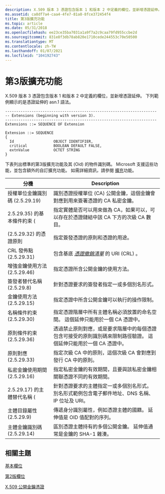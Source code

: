 ```yaml
---
description: X.509 版本 3 憑證包含版本 1 和版本 2 中定義的欄位，並新增憑證延伸。 下列範例顯示的是憑證延伸的 asn.1 語法。
ms.assetid: ca8df7a4-caa4-4fe7-81a8-8fce372454f4
title: 第3版擴充功能
ms.topic: article
ms.date: 05/31/2018
ms.openlocfilehash: ee23ce35ba7031a1a9f7a2c9caa79fd955ccbe2d
ms.sourcegitcommit: 831e8f3db78ab820e1710cede244553c70e50500
ms.translationtype: MT
ms.contentlocale: zh-TW
ms.lasthandoff: 01/07/2021
ms.locfileid: "104192743"
---
```

# <a name="version-3-extensions"></a>第3版擴充功能

X.509 版本 3 憑證包含版本 1 和版本 2 中定義的欄位，並新增憑證延伸。 下列範例顯示的是憑證延伸的 asn.1 語法。

``` syntax
---------------------------------------------------------------------
-- Extensions (beginning with version 3).
---------------------------------------------------------------------
Extensions ::= SEQUENCE OF Extension

Extension ::= SEQUENCE 
{
  Id                  OBJECT IDENTIFIER,
  critical            BOOLEAN DEFAULT FALSE,
  extnValue           OCTET STRING
}
```

下表列出標準的第3版擴充功能及其 (Oid) 的物件識別碼。 Microsoft 支援這些功能，並包含額外的自訂擴充功能。 如需詳細資訊，請參閱 [擴充](extensions.md)功能。

| 分機                                         | Description                                                                                                                                                                                              |
|---------------------------------------------------|----------------------------------------------------------------------------------------------------------------------------------------------------------------------------------------------------------|
| 授權單位金鑰識別碼 (2.5.29.19) <br/>    | 識別憑證授權單位 (CA) 公開金鑰，這個金鑰會對應到用來簽署憑證的 CA 私密金鑰。                                                                              |
| 2.5.29.35) 的基本條件約束 (<br/>           | 指定實體是否可以用來做為 CA，如果可以，可以存在於憑證鏈結中該 CA 下方的次級 CA 數目。                                                           |
|  (2.5.29.32) 的憑證原則<br/>        | 指定簽發憑證的原則和憑證的用途。                                                                                            |
| CRL 發佈點 (2.5.29.31) <br/>     | 包含基底 [*憑證撤銷清單*](/windows/desktop/SecGloss/c-gly) 的 URI (CRL) 。                                  |
| 增強金鑰使用方法 (2.5.29.46) <br/>          | 指定憑證所含公開金鑰的使用方法。                                                                                                                   |
| 簽發者替代名稱 (2.5.29.8) <br/>      | 針對憑證要求的簽發者指定一或多個別名形式。                                                                                                                  |
| 金鑰使用方法 (2.5.29.15) <br/>                   | 指定憑證中所含公開金鑰可以執行的操作限制。                                                                                           |
| 名稱條件約束 (2.5.29.30) <br/>            | 指定憑證階層中所有主體名稱必須放置的命名空間。 這個延伸只能用於一個 CA 憑證中。                                                       |
| 原則條件約束 (2.5.29.36) <br/>          | 透過禁止原則對應，或是要求階層中的每個憑證包含可接受的原則識別碼來限制路徑驗證。 這個延伸只能用於一個 CA 憑證中。 |
| 原則對應 (2.5.29.33) <br/>             | 指定次級 CA 中的原則，這個次級 CA 會對應到發行 CA 中的原則。                                                                                                                |
| 私密金鑰使用期間 (2.5.29.16) <br/>    | 指定私密金鑰的有效期間，且要與該私密金鑰相關聯憑證不同的有效期間。                                                                             |
| 2.5.29.17) 的主體替代名稱 (<br/>    | 針對憑證要求的主體指定一或多個別名形式。 別名形式範例包含電子郵件地址、DNS 名稱、IP 位址及 URI。                           |
| 主體目錄屬性 (2.5.29.9) <br/> | 傳遞身分識別屬性，例如憑證主體的國籍。 延伸值是 OID 值配對的序列。                                                              |
| 主體金鑰識別碼 (2.5.29.14) <br/>      | 區別憑證主體持有的多個公開金鑰。 延伸值通常是金鑰的 SHA-1 雜湊。                                                                   |



 

## <a name="related-topics"></a>相關主題

<dl> <dt>

[基本欄位](about-basic-fields.md)
</dt> <dt>

[第2版欄位](about-version-2-fields.md)
</dt> <dt>

[X.509 公開金鑰憑證](about-x-509-public-key-certificates.md)
</dt> </dl>

 

